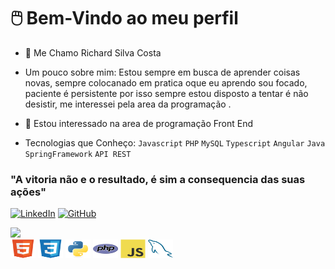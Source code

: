 # 🖱️ Bem-Vindo ao meu perfil
- 👋 Me Chamo Richard Silva Costa
- Um pouco sobre mim: Estou sempre em busca de aprender coisas novas, sempre colocanado
em pratica oque eu aprendo sou focado, paciente é persistente por isso sempre estou disposto
a tentar é não desistir, me interessei pela area da programação .

- 👀 Estou interessado na area de programação Front End
- Tecnologias que Conheço: `Javascript` `PHP` `MySQL` `Typescript`
`Angular` `Java` `SpringFramework` `API REST`
### "A vitoria não e o resultado, é sim a consequencia das suas ações"
<a href="https://www.linkedin.com/in/richardsilva-front/">![LinkedIn](https://img.shields.io/badge/LinkedIn-3b49df?style=for-the-badge&logo=LinkedIn&logoColor=white)</a>
<a href="https://github.com/RiCharde16/RiCharde16/edit/main/README.md">![GitHub](https://img.shields.io/badge/GitHub-000?style=for-the-badge&logo=GitHub&logoColor=white)</a>
<div>
  <img src="https://media.tenor.com/2MbU9-633q8AAAAC/jim-carrey-typing.gif" />
</div>
<div display="flex" alignitems="center">
  <img align="center" alt="Richard-HTML" height="30" width="40" src="https://raw.githubusercontent.com/devicons/devicon/master/icons/html5/html5-original.svg">
  <img align="center" alt="Richard-CSS" height="30" width="40" src="https://raw.githubusercontent.com/devicons/devicon/master/icons/css3/css3-original.svg">
  <img align="center" alt="Richard-Python" height="30" width="40" src="https://raw.githubusercontent.com/devicons/devicon/master/icons/python/python-original.svg">
  <img align="center" alt="Richard-Python" height="30" width="40" src="https://raw.githubusercontent.com/devicons/devicon/master/icons/php/php-original.svg">
  <img align="center" alt="Richard-Python" height="30" width="40" src="https://raw.githubusercontent.com/devicons/devicon/master/icons/javascript/javascript-original.svg">
  <img align="center" alt="Richard-Python" height="30" width="40" src="https://raw.githubusercontent.com/devicons/devicon/master/icons/mysql/mysql-original.svg">
  
</div>

